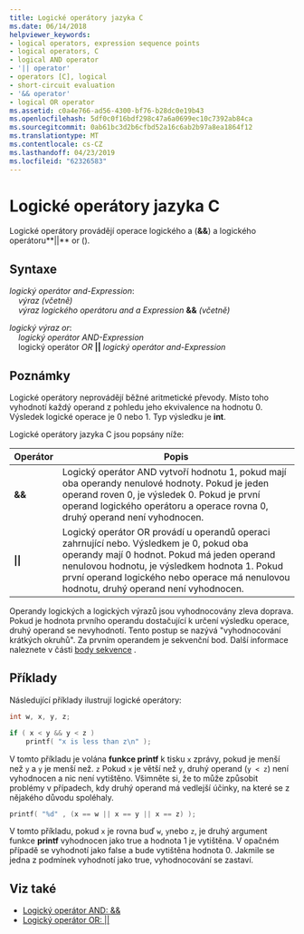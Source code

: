 ```yaml
---
title: Logické operátory jazyka C
ms.date: 06/14/2018
helpviewer_keywords:
- logical operators, expression sequence points
- logical operators, C
- logical AND operator
- '|| operator'
- operators [C], logical
- short-circuit evaluation
- '&& operator'
- logical OR operator
ms.assetid: c0a4e766-ad56-4300-bf76-b28dc0e19b43
ms.openlocfilehash: 5df0c0f16bdf298c47a6a0699ec10c7392ab84ca
ms.sourcegitcommit: 0ab61bc3d2b6cfbd52a16c6ab2b97a8ea1864f12
ms.translationtype: MT
ms.contentlocale: cs-CZ
ms.lasthandoff: 04/23/2019
ms.locfileid: "62326583"
---
```

# <a name="c-logical-operators"></a>Logické operátory jazyka C

Logické operátory provádějí operace logického a (**&&**) a logického operátoru**||** or ().

## <a name="syntax"></a>Syntaxe

*logický operátor and-Expression*:<br/>
&nbsp;&nbsp;&nbsp;&nbsp;*výraz (včetně)*<br/>
&nbsp;&nbsp;&nbsp;&nbsp;*výraz logického operátoru and a Expression*  **&&**  *(včetně)*

*logický výraz or*:<br/>
&nbsp;&nbsp;&nbsp;&nbsp;*logický operátor AND-Expression*<br/>
&nbsp;&nbsp;&nbsp;&nbsp;logický operátor *OR* **&#124;&#124;** *logický operátor and-Expression*    

## <a name="remarks"></a>Poznámky

Logické operátory neprovádějí běžné aritmetické převody. Místo toho vyhodnotí každý operand z pohledu jeho ekvivalence na hodnotu 0. Výsledek logické operace je 0 nebo 1. Typ výsledku je **int**.

Logické operátory jazyka C jsou popsány níže:

|Operátor|Popis|
|--------------|-----------------|
|**&&**|Logický operátor AND vytvoří hodnotu 1, pokud mají oba operandy nenulové hodnoty. Pokud je jeden operand roven 0, je výsledek 0. Pokud je první operand logického operátoru a operace rovna 0, druhý operand není vyhodnocen.|
|**&#124;&#124;**|Logický operátor OR provádí u operandů operaci zahrnující nebo. Výsledkem je 0, pokud oba operandy mají 0 hodnot. Pokud má jeden operand nenulovou hodnotu, je výsledkem hodnota 1. Pokud první operand logického nebo operace má nenulovou hodnotu, druhý operand není vyhodnocen.|

Operandy logických a logických výrazů jsou vyhodnocovány zleva doprava. Pokud je hodnota prvního operandu dostačující k určení výsledku operace, druhý operand se nevyhodnotí. Tento postup se nazývá "vyhodnocování krátkých okruhů". Za prvním operandem je sekvenční bod. Další informace naleznete v části [body sekvence](../c-language/c-sequence-points.md) .

## <a name="examples"></a>Příklady

Následující příklady ilustrují logické operátory:

```C
int w, x, y, z;

if ( x < y && y < z )
    printf( "x is less than z\n" );
```

V tomto příkladu je volána **funkce printf** k tisku `x` zprávy, pokud je menší než `y` a `y` je menší než. `z` Pokud `x` je větší než `y`, druhý operand (`y < z`) není vyhodnocen a nic není vytištěno. Všimněte si, že to může způsobit problémy v případech, kdy druhý operand má vedlejší účinky, na které se z nějakého důvodu spoléhaly.

```C
printf( "%d" , (x == w || x == y || x == z) );
```

V tomto příkladu, pokud `x` je rovna buď `w`, `y`nebo `z`, je druhý argument funkce **printf** vyhodnocen jako true a hodnota 1 je vytištěna. V opačném případě se vyhodnotí jako false a bude vytištěna hodnota 0. Jakmile se jedna z podmínek vyhodnotí jako true, vyhodnocování se zastaví.

## <a name="see-also"></a>Viz také

- [Logický operátor AND: &&](../cpp/logical-and-operator-amp-amp.md)
- [Logický operátor OR:  &#124;&#124;](../cpp/logical-or-operator-pipe-pipe.md)
